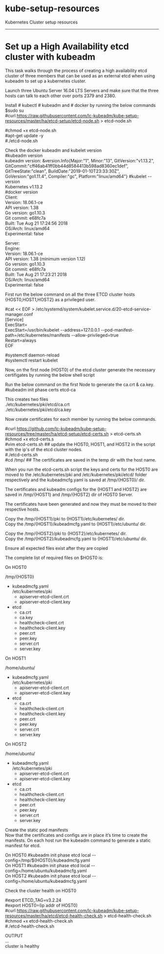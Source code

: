 # kube-setup-resources
Kubernetes Cluster setup resources

---------------------------------------------------------------------------------------------------------------------------------
# Set up a High Availability etcd cluster with kubeadm

This task walks through the process of creating a high availability etcd cluster of three members that can be used as an external etcd when using kubeadm to set up a kubernetes cluster.  

Launch three Ubuntu Server 16.04 LTS Servers and make sure that the three hosts can talk to each other over ports 2379 and 2380.   

Install # kubectl # kubeadm and # docker by running the below commands   
$sudo su  
#curl https://raw.githubusercontent.com/lc-kubeadm/kube-setup-resources/master/ha/etcd-setup/etcd-node.sh > etcd-node.sh  

#chmod +x etcd-node.sh  
#apt-get update -y  
#./etcd-node.sh  

Check the docker kubeadm and kubelet version  
#kubeadm version  
kubeadm version: &version.Info{Major:"1", Minor:"13", GitVersion:"v1.13.2", GitCommit:"cff46ab41ff0bb44d8584413b598ad8360ec1def", GitTreeState:"clean", BuildDate:"2019-01-10T23:33:30Z", GoVersion:"go1.11.4", Compiler:"gc", Platform:"linux/amd64"}
#kubelet --version  
Kubernetes v1.13.2  
#docker version  
Client:  
 Version:           18.06.1-ce  
 API version:       1.38  
 Go version:        go1.10.3  
 Git commit:        e68fc7a  
 Built:             Tue Aug 21 17:24:56 2018  
 OS/Arch:           linux/amd64  
 Experimental:      false  

Server:  
 Engine:  
  Version:          18.06.1-ce  
  API version:      1.38 (minimum version 1.12)  
  Go version:       go1.10.3  
  Git commit:       e68fc7a  
  Built:            Tue Aug 21 17:23:21 2018  
  OS/Arch:          linux/amd64  
  Experimental:     false  

First run the below command on all the three ETCD cluster hosts {HOST0,HOST1,HOST2} as a privileged user.   
  
#cat << EOF > /etc/systemd/system/kubelet.service.d/20-etcd-service-manager.conf  
[Service]  
ExecStart=  
ExecStart=/usr/bin/kubelet --address=127.0.0.1 --pod-manifest-path=/etc/kubernetes/manifests --allow-privileged=true    
Restart=always  
EOF  

#systemctl daemon-reload  
#systemctl restart kubelet  

Now, on the first node (HOST0) of the etcd cluster generate the necessary certifigates by running the below shell script    
  
Run the below command on the first Node to generate the ca.crt & ca.key.  
#kubeadm init phase certs etcd-ca  
  
This creates two files  
 ./etc/kubernetes/pki/etcd/ca.crt  
 ./etc/kubernetes/pki/etcd/ca.key  
   
Now create certificates for each member by running the below commands.  
  
#curl https://github.com/lc-kubeadm/kube-setup-resources/tree/master/ha/etcd-setup/etcd-certs.sh > etcd-certs.sh  
#chmod +x etcd-certs.s  
#vim etcd-certs.sh ## update the HOST0, HOST1, and HOST2 in the script with the ip's of the etcd cluster nodes.  
#./etcd-certs.sh  
#cd /tmp/   ## The certificates are saved in the temp dir with the host name.  
  
When you run the etcd-certs.sh script the keys and certs for the HOST0 are moved to the /etc/kubernetes/pki and /etc/kubernetes/pki/etcd/ folder respectively and the kubeadmcfg.yaml is saved at /tmp/{HOST0}/ dir.  
  
The certificates and kubeadm configs for the {HOST1 and HOST2} are saved in /tmp/{HOST1} and /tmp/{HOST2} dir of HOST0 Server.  
  
The certificates have been generated and now they must be moved to their respective hosts.  
  
Copy the /tmp/{HOST1}/pki to {HOST1}/etc/kubernetes/ dir.  
Copy the /tmp/{HOST1}/kubeadmcfg.yaml to {HOST1}/etc/ubuntu/ dir.  

Copy the /tmp/{HOST2}/pki to {HOST2}/etc/kubernetes/ dir.  
Copy the /tmp/{HOST2}/kubeadmcfg.yaml to {HOST1}/etc/ubuntu/ dir.  
    
Ensure all expected files exist after they are copied  
  
The complete list of required files on $HOST0 is:  
  
On HOST0  
  
/tmp/{HOST0}  
- kubeadmcfg.yaml  
/etc/kubernetes/pki  
  - apiserver-etcd-client.crt  
  - apiserver-etcd-client.key  
 - etcd  
    - ca.crt  
    - ca.key  
    - healthcheck-client.crt  
    - healthcheck-client.key  
    - peer.crt  
    - peer.key  
    - server.crt  
    - server.key  
      
On HOST1  
  
/home/ubuntu/  
- kubeadmcfg.yaml  
/etc/kubernetes/pki  
  - apiserver-etcd-client.crt  
  - apiserver-etcd-client.key  
 - etcd  
    - ca.crt  
    - healthcheck-client.crt  
    - healthcheck-client.key  
    - peer.crt  
    - peer.key  
    - server.crt  
    - server.key  
  
On HOST2  
  
/home/ubuntu/  
- kubeadmcfg.yaml  
 /etc/kubernetes/pki  
  - apiserver-etcd-client.crt  
  - apiserver-etcd-client.key    
 - etcd  
    - ca.crt  
    - healthcheck-client.crt  
    - healthcheck-client.key  
    - peer.crt  
    - peer.key  
    - server.crt  
    - server.key  
  
Create the static pod manifests  
Now that the certificates and configs are in place it’s time to create the manifests. On each host run the kubeadm command to generate a static manifest for etcd.  
  
On HOST0 #kubeadm init phase etcd local --config=/tmp/${HOST0}/kubeadmcfg.yaml  
On HOST1 #kubeadm init phase etcd local --config=/home/ubuntu/kubeadmcfg.yaml  
On HOST2 #kubeadm init phase etcd local --config=/home/ubuntu/kubeadmcfg.yaml  
  
Check the cluster health on HOST0  
  
#export ETCD_TAG=v3.2.24  
#export HOST0=(ip addr of HOST0)  
#curl https://raw.githubusercontent.com/lc-kubeadm/kube-setup-resources/master/ha/etcd/etcd-health-check.sh > etcd-health-check.sh  
#chmod +x etcd-health-check.sh  
#./etcd-health-check.sh  
  
OUTPUT  
...  
cluster is healthy  
